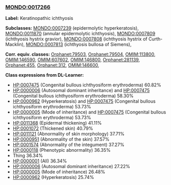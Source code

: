 
### [MONDO:0017266](http://purl.obolibrary.org/obo/MONDO_0017266)
**Label:** Keratinopathic ichthyosis

**Subclasses:** [MONDO:0007239](http://purl.obolibrary.org/obo/MONDO_0007239) (epidermolytic hyperkeratosis), [MONDO:0011870](http://purl.obolibrary.org/obo/MONDO_0011870) (annular epidermolytic ichthyosis), [MONDO:0007809](http://purl.obolibrary.org/obo/MONDO_0007809) (ichthyosis hystrix gravior), [MONDO:0007808](http://purl.obolibrary.org/obo/MONDO_0007808) (ichthyosis hystrix of Curth-Macklin), [MONDO:0007813](http://purl.obolibrary.org/obo/MONDO_0007813) (ichthyosis bullosa of Siemens), 

**Corr. equiv. classes:** [Orphanet:79503](http://www.orpha.net/ORDO/Orphanet_79503), [Orphanet:79504](http://www.orpha.net/ORDO/Orphanet_79504), [OMIM:113800](http://purl.obolibrary.org/obo/OMIM_113800), [OMIM:146590](http://purl.obolibrary.org/obo/OMIM_146590), [OMIM:607602](http://purl.obolibrary.org/obo/OMIM_607602), [OMIM:146800](http://purl.obolibrary.org/obo/OMIM_146800), [Orphanet:281139](http://www.orpha.net/ORDO/Orphanet_281139), [Orphanet:455](http://www.orpha.net/ORDO/Orphanet_455), [Orphanet:312](http://www.orpha.net/ORDO/Orphanet_312), [OMIM:146600](http://purl.obolibrary.org/obo/OMIM_146600), 

**Class expressions from DL-Learner:**

- [HP:0007475](http://purl.obolibrary.org/obo/HP_0007475) (Congenital bullous ichthyosiform erythroderma) 60.82%
- [HP:0000006](http://purl.obolibrary.org/obo/HP_0000006) (Autosomal dominant inheritance) and [HP:0007475](http://purl.obolibrary.org/obo/HP_0007475) (Congenital bullous ichthyosiform erythroderma) 58.30%
- [HP:0000962](http://purl.obolibrary.org/obo/HP_0000962) (Hyperkeratosis) and [HP:0007475](http://purl.obolibrary.org/obo/HP_0007475) (Congenital bullous ichthyosiform erythroderma) 53.73%
- [HP:0000005](http://purl.obolibrary.org/obo/HP_0000005) (Mode of inheritance) and [HP:0007475](http://purl.obolibrary.org/obo/HP_0007475) (Congenital bullous ichthyosiform erythroderma) 53.73%
- [HP:0011368](http://purl.obolibrary.org/obo/HP_0011368) (Epidermal thickening) 41.11%
- [HP:0001072](http://purl.obolibrary.org/obo/HP_0001072) (Thickened skin) 40.79%
- [HP:0011121](http://purl.obolibrary.org/obo/HP_0011121) (Abnormality of skin morphology) 37.71%
- [HP:0000951](http://purl.obolibrary.org/obo/HP_0000951) (Abnormality of the skin) 37.57%
- [HP:0001574](http://purl.obolibrary.org/obo/HP_0001574) (Abnormality of the integument) 37.27%
- [HP:0000118](http://purl.obolibrary.org/obo/HP_0000118) (Phenotypic abnormality) 36.35%
- Thing 36.34%
- [HP:0000001](http://purl.obolibrary.org/obo/HP_0000001) (All) 36.34%
- [HP:0000006](http://purl.obolibrary.org/obo/HP_0000006) (Autosomal dominant inheritance) 27.22%
- [HP:0000005](http://purl.obolibrary.org/obo/HP_0000005) (Mode of inheritance) 26.48%
- [HP:0000962](http://purl.obolibrary.org/obo/HP_0000962) (Hyperkeratosis) 25.74%


